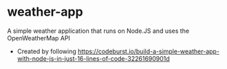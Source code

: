 # weather-app
A simple weather application that runs on Node.JS and uses the OpenWeatherMap API 

* Created by following https://codeburst.io/build-a-simple-weather-app-with-node-js-in-just-16-lines-of-code-32261690901d
